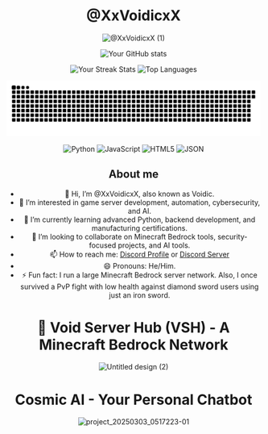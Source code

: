 <div align="center">
  
# @XxVoidicxX

![@XxVoidicxX (1)](https://github.com/user-attachments/assets/a92e1b87-3a14-4202-bc5e-f78053ac739c)

![Your GitHub stats](https://github-readme-stats.vercel.app/api?username=XxVoidicxX&show_icons=true&theme=radical)

![Your Streak Stats](https://github-readme-streak-stats.herokuapp.com/?user=XxVoidicxX)
![Top Languages](https://github-readme-stats.vercel.app/api/top-langs/?username=XxVoidicxX)

![snake gif](https://github.com/XxVoidicxX/XxVoidicxX/blob/output/github-snake-dark.svg)

![Python](https://img.shields.io/badge/-Python-000000?style=flat&logo=python&logoColor=306998)
![JavaScript](https://img.shields.io/badge/-JavaScript-000000?style=flat&logo=javascript&logoColor=F7DF1E)
![HTML5](https://img.shields.io/badge/-HTML5-000000?style=flat&logo=html5&logoColor=E34F26)
![JSON](https://img.shields.io/badge/-JSON-000000?style=flat&logo=json&logoColor=000000)

## About me

- 👋 Hi, I’m @XxVoidicxX, also known as Voidic.
- 👀 I’m interested in game server development, automation, cybersecurity, and AI.
- 🌱 I’m currently learning advanced Python, backend development, and manufacturing certifications.
- 💞️ I’m looking to collaborate on Minecraft Bedrock tools, security-focused projects, and AI tools.
- 📫 How to reach me: [Discord Profile](https://discord.com/users/719930539280433232) or [Discord Server](https://discord.gg/JJB5CDks8z)
- 😄 Pronouns: He/Him.
- ⚡ Fun fact: I run a large Minecraft Bedrock server network. Also, I once survived a PvP fight with low health against diamond sword users using just an iron sword.


# **🚀 Void Server Hub (VSH) - A Minecraft Bedrock Network**  

![Untitled design (2)](https://github.com/user-attachments/assets/2c628f4c-75c8-45f0-bc35-f8a57ca11f2a)

# **Cosmic AI - Your Personal Chatbot** 

![project_20250303_0517223-01](https://github.com/user-attachments/assets/f4778752-3b56-4475-a53d-df119885442c)

